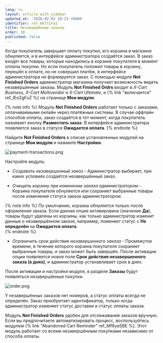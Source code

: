 ```yaml
---
lang: ru
layout: article_with_sidebar
updated_at: '2018-02-02 10:23 +0400'
identifier: ref_6K7lCFaI
title: Незавершённые заказы
order: 30
published: false
---
```

Когда покупатель завершает оплату покупки, его корзина в магазине обнуляется, и в интерфейсе администратора создаётся заказ. В заказ входят все товары, которые находились в корзине покупателя в момент оплаты покупки. Но если покупатель положил товары в корзину, перешёл к оплате, но не совершил платёж, в интерфейсе администратора не формируется заказ. С помощью модуля **Not Finished Orders** администратор магазина получает возможность видеть незавершённые заказы. Модуль **Not Finished Ordrs** входит в _X-Cart Business, X-Cart Multivendor_ и  _X-Cart Ultimate_, и {% link "включается" ref_IEo2gFuZ %} на странице **Мои модули**.

{% note info %}
Модуль **Not Finished Orders** работает только с заказами, оплачиваемыми онлайн через платёжные системы. В случае оффлайн способов оплаты, заказ создаётся в тот момент, когда покупатель нажимает кнопку **Разместить заказ**. В интерфейсе администратора появляется заказ в статусе **Ожидается оплата**. 
{% endnote %}

Найдите **Not Finished Orders** в списке установленных модулей на странице **Мои модули** и нажмите **Настройки**.

![payment-transactions.png]({{site.baseurl}}/attachments/ref_5TMbPwNQ/payment-transactions.png)

Настройте модуль:

* _Создавать незавершенный заказ_  - Администратор выбирает, при каких условиях создаётся незавершённый заказ.

* _Очищать корзину при изменении заказа администратором_ -  Корзина покупателя обнуляется или сохраняет выбранные товары после изменения статуса заказа администратором.

{% note info %}
По умолчанию, корзина обнуляется только после оформления заказа. Если данная опция активирована (значение **Да**), товары будут удалены из корзины, как только администратор изменит данные о незавершённом заказе, например, поменяет статус с **Не определён** на **Ожидается оплата**.  
{% endnote %}

* _Ограничить срок действия незавершенного заказа_ - Промежуток времени, в течение которого корзина покупателя сохраняет выбранные товары, и заказ может быть завершён. После активации опции появляется новое поле **Срок действия незавершенного заказа (в днях)**, и администратор устанавливает срок в днях. 

После активации и настройки модуля, в разделе **Заказы** будут появляться незавершённые покупки.

![order.png]({{site.baseurl}}/attachments/ref_5TMbPwNQ/order.png)

У незавершённых заказов нет номеров, а статус оплаты всегда не определён. Заказ приобретает идентификатор, только когда администратор изменяет статус доставки и статус оплаты заказа.

Модуль **Not Finished Orders** удобен для отслеживания заказов вручную. Если вы предпочитаете автоматизировать процесс, воспользуйтесь модулем {% link "Abandoned Cart Reminder" ref_Mf6yeSBE %}. Этот модуль работает со всеми незавершённым покупками независимо от способа оплаты.

